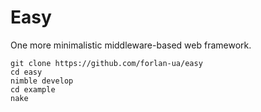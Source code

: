 Easy
====

One more minimalistic middleware-based web framework.

```
git clone https://github.com/forlan-ua/easy
cd easy
nimble develop
cd example
nake
```